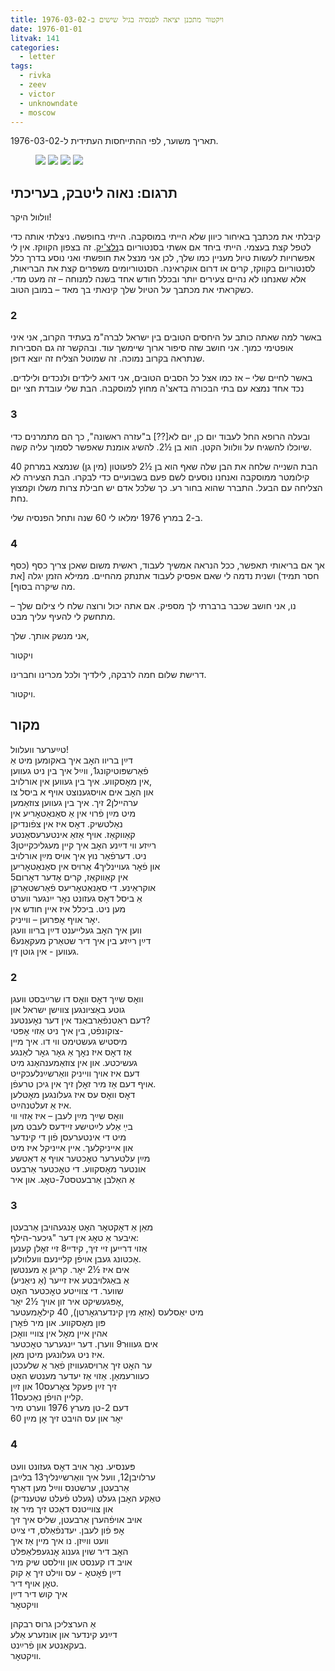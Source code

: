 ```yaml
---
title: ויקטור מתכנן יציאה לפנסיה בגיל שישים ב-1976-03-02
date: 1976-01-01
litvak: 141
categories:
  - letter
tags:
  - rivka
  - zeev
  - victor
  - unknowndate
  - moscow
---
```


תאריך משוער, לפי ההתייחסות העתידית ל-1976-03-02.

<figure class="half">
    <a  href="/pupko-papers/assets/images/1976-01-01-victor-1.jpg">
    <img src="/pupko-papers/assets/images/1976-01-01-victor-1.jpg"></a>
    <a  href="/pupko-papers/assets/images/1976-01-01-victor-2.jpg">
    <img src="/pupko-papers/assets/images/1976-01-01-victor-2.jpg"></a>
    <a  href="/pupko-papers/assets/images/1976-01-01-victor-3.jpg">
    <img src="/pupko-papers/assets/images/1976-01-01-victor-3.jpg"></a>
    <a  href="/pupko-papers/assets/images/1976-01-01-victor-4.jpg">
    <img src="/pupko-papers/assets/images/1976-01-01-victor-4.jpg"></a>
</figure>

## תרגום: נאוה ליטבק, בעריכתי

וולוול היקר!

קיבלתי את מכתבך באיחור כיוון שלא הייתי במוסקבה. הייתי בחופשה. ניצלתי אותה כדי לטפל קצת
בעצמי. הייתי ביחד אם אשתי בסנטוריום ב[נלצ'יק](https://he.wikipedia.org/wiki/%D7%A0%D7%9C%D7%A6%27%D7%99%D7%A7).
זה בצפון הקווקז. אין לי אפשרויות לעשות טיול
מעניין כמו שלך, לכן אני מנצל את חופשתי ואני נוסע בדרך כלל לסנטוריום בקווקז, קרים או דרום
אוקראינה. הסנטוריומים משפרים קצת את הבריאות, אלא שאנחנו לא נהיים צעירים יותר ובכלל
חודש אחד בשנה למנוחה – זה מעט מדי.
כשקראתי את מכתבך על הטיול שלך קינאתי בך מאד – במובן הטוב.
### 2
באשר למה שאתה כותב על היחסים הטובים בין ישראל לברה"מ בעתיד הקרוב, אני איני אופטימי
כמוך. אני חושב שזה סיפור ארוך שיימשך עוד. ובהקשר זה גם הסבירות שנתראה בקרוב נמוכה.
זה שמוטל הצליח זה יוצא דופן.

באשר לחיים שלי – אז כמו אצל כל הסבים הטובים, אני דואג לילדים ולנכדים ולילדים.
נכד אחד נמצא עם בתי הבכורה בדאצ'ה מחוץ למוסקבה. הבת שלי עובדת חצי יום
### 3
ובעלה הרופא החל לעבוד יום כן, יום לא[??] ב"עזרה ראשונה", כך הם מתמרנים כדי שיוכלו להשגיח
על וולוול הקטן. הוא בן ½2. להשיג אומנת שאפשר לסמוך עליה קשה.

הבת השנייה שלחה את הבן שלה שאף הוא בן ½2 לפעוטון (מין גן) שנמצא במרחק 40 קילומטר
ממוסקבה ואנחנו נוסעים לשם פעם בשבועיים כדי לבקרו.
הבת הצעירה לא הצליחה עם הבעל. התברר שהוא בחור רע. כך שלכל אדם יש חבילת צרות משלו
וקמצוץ נחת.

ב-2 במרץ 1976 ימלאו לי 60 שנה ותחל הפנסיה שלי.
### 4
אך אם בריאותי תאפשר, ככל הנראה אמשיך לעבוד, ראשית משום שאכן צריך כסף (כסף חסר
תמיד) ושנית נדמה לי שאם אפסיק לעבוד אתנתק מהחיים. ממילא הזמן יגלה [את מה שיקרה
בסוף].

נו, אני חושב שכבר ברברתי לך מספיק. אם אתה יכול ורוצה שלח לי צילום שלך – מתחשק לי להעיף
עליך מבט.

אני מנשק אותך. שלך,

ויקטור

דרישת שלום חמה לרבקה, לילדיך ולכל מכרינו וחברינו.

ויקטור.

## מקור
טײַערער וועלוול!  
דײַן בריוו האׇב איך באקומען מיט אַ  
פֿאַרשפּוטיקונג1, ווײַל איך בין ניט געווען  
אין מאׇסקווע. איך בין געווען אין אורלויב,  
און האׇב אים אויסגענוצט אויף א ביסל צו  
ערהיילן2 זיך. איך בין געווען צוזאַמען  
מיט מײַן פֿרוי אין אַ סאַנאַטאׇריע אין  
נאַלטשיק. דאׇס איז אין צפֿונדיקן  
קאַווקאַז. אויף אַזאַ אינטערעסאַנטע  
רײַזע ווי דײַנע האׇב איך קיין מעגליכקייטן3  
ניט. דערפֿאַר נוץ איך אויס מײַן אורלויב  
און פֿאׇר געויינליך4 אַרויס אין סאַנאַטאׇריען  
אין קאַווקאַז, קרים אׇדער דאׇרום5  
אוקראַינע. די סאַנאַטאׇריעס פֿאַרשטאַרקן  
אַ ביסל דאׇס געזונט נאׇר ייִנגער ווערט  
מען ניט. ביכלל איז איין חודש אין  
יאׇר אויף אׇפּרוען – ווייניק.  
ווען איך האׇב געלייענט דײַן בריוו וועגן  
דײַן רײַזע בין איך דיר שטאַרק מעקאַנע6  
געווען - אין גוטן זין.  
### 2  
וואׇס שײַך דאׇס וואׇס דו שרײַבסט וועגן  
גוטע באַציונגען צווישן ישראל און  
דעם ראַטנפֿאַרבאַנד אין דער נאׇענטענ?  
צוקונפֿט, בין איך ניט אַזוי אׇפּטי-  
מיסטיש געשטימט ווי דו. איך מיין  
אַז דאׇס איז נאׇך אַ גאׇר גאׇר לאַנגע  
געשיכטע. און אין צוזאַמענהאַנג מיט  
דעם איז אויך ווייניק וואַרשײַנלעכקייט  
אויף דעם אַז מיר זאׇלן זיך אין גיכן טרעפֿן.  
דאׇס וואׇס עס איז געלונגען מאׇטלען  
איז אַ זעלטנהײַט.  
וואׇס שײַך מײַן לעבן – איז אַזוי ווי  
בײַ אַלע לײַטישע זיידעס לעבט מען  
מיט די אינטערעסן פֿון די קינדער  
און אייניקלעך. איין אייניקל איז מיט  
מײַן עלטערער טאׇכטער אויף אַ דאַטשע  
אונטער מאׇסקווע. די טאׇכטער אַרבעט  
אַ האַלבן אַרבעטסט7-טאׇג. און איר  
### 3  
מאַן אַ דאׇקטאׇר האׇט אׇנגעהויבן אַרבעטן  
איבער אַ טאׇג אין דער "גיכער-הילף:  
אַזוי דרייען זיי זיך, קידיי8 זיי זאׇלן קענען  
אַכטונג געבן אויפֿן קליינעם וועלוולען.  
אים איז ½2 יאׇר. קריגן אַ מענטשן  
(אַ ניאַניע) אַ באַגלויבטע איז זייער  
שווער. די צווייטע טאׇכטער האׇט  
אׇפּגעשיקט איר זון אויך ½2 יאׇר,  
מיט יאַסלעס (אַזאַ מין קינדערגאׇרטן), 40 קילאׇמעטער  
פּון מאׇסקווע. און מיר פֿאׇרן  
אהין איין מאׇל אין צוויי וואׇכן  
אים געוווּר9 ווערן. דער ייִנגערער טאׇכטער  
איז ניט געלונגען מיטן מאַן.  
ער האׇט זיך אַרויסגעוויזן פֿאַר אַ שלעכטן  
כעוורעמאַן. אַזוי אַז יעדער מענטש האׇט  
זיך זײַן פּעקל צאׇרעס10 און זײַן  
קליין הויפֿן נאַכעס11.  
דעם 2-טן מערץ 1976 ווערט מיר  
60 יאׇר און עס הויבט זיך אׇן מײַן  
### 4  
פּענסיע. נאׇר אויב דאׇס געזונט וועט  
ערלויבן12, וועל איך וואַרשײַנליך13 בלײַבן  
אַרבעטן, ערשטנס ווײַל מען דאַרף  
טאַקע האׇבן געלט (געלט פֿעלט שטענדיק)  
און צווײטנס דאַכט זיך מיר אַז  
אויב אויפֿהערן אַרבעטן, שליס איך זיך  
אׇפּ פֿון לעבן. יעדנפֿאַלס, די צײַט  
וועט ווײַזן. נו איך מיין אַז איך  
האׇב דיר שוין גענוג אׇנגעפּלאַפּלט  
אויב דו קענסט און ווילסט שיק מיר  
דײַן פֿאׇטאׇ - עס ווילט זיך אַ קוק  
טאׇן אויף דיר.  
איך קוש דיר דײַן  
וויקטאׇר  
  
אַ הערצליכן גרוס רבקהן  
דײַנע  קינדער און אונזערע אַלע  
בעקאַנטע און פֿרײַנט.  
וויקטאׇר.  

